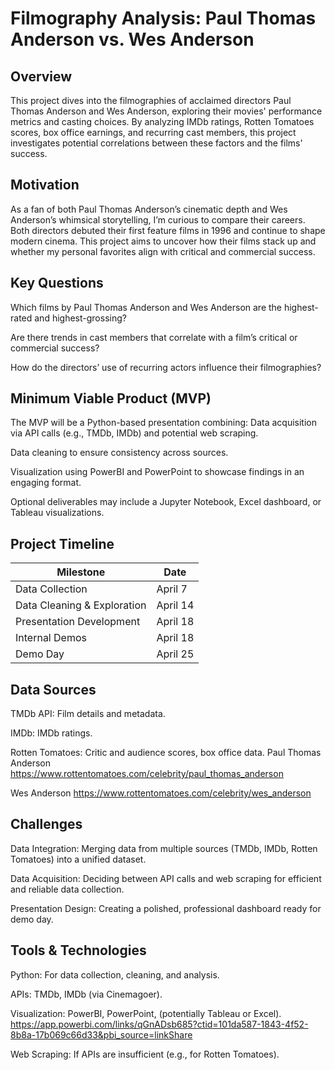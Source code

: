 # Filmography Analysis: Paul Thomas Anderson vs. Wes Anderson
 ## Overview
This project dives into the filmographies of acclaimed directors Paul Thomas Anderson and Wes Anderson, exploring their movies' performance metrics and casting choices. By analyzing IMDb ratings, Rotten Tomatoes scores, box office earnings, and recurring cast members, this project investigates potential correlations between these factors and the films' success.
 ## Motivation
As a fan of both Paul Thomas Anderson’s cinematic depth and Wes Anderson’s whimsical storytelling, I’m curious to compare their careers. Both directors debuted their first feature films in 1996 and continue to shape modern cinema. This project aims to uncover how their films stack up and whether my personal favorites align with critical and commercial success.
 ## Key Questions
Which films by Paul Thomas Anderson and Wes Anderson are the highest-rated and highest-grossing?

Are there trends in cast members that correlate with a film’s critical or commercial success?

How do the directors’ use of recurring actors influence their filmographies?

 ## Minimum Viable Product (MVP)
The MVP will be a Python-based presentation combining:
Data acquisition via API calls (e.g., TMDb, IMDb) and potential web scraping.

Data cleaning to ensure consistency across sources.

Visualization using PowerBI and PowerPoint to showcase findings in an engaging format.

Optional deliverables may include a Jupyter Notebook, Excel dashboard, or Tableau visualizations.
 ## Project Timeline
| Milestone                              | Date       |
|---------------------------------------|------------|
| Data Collection                       | April 7    |
| Data Cleaning & Exploration           | April 14   |
| Presentation Development              | April 18   |
| Internal Demos                        | April 18   |
| Demo Day                              | April 25   |

 ## Data Sources
TMDb API: Film details and metadata.

IMDb: IMDb ratings.

Rotten Tomatoes: Critic and audience scores, box office data.
Paul Thomas Anderson https://www.rottentomatoes.com/celebrity/paul_thomas_anderson

Wes Anderson https://www.rottentomatoes.com/celebrity/wes_anderson

 ## Challenges
Data Integration: Merging data from multiple sources (TMDb, IMDb, Rotten Tomatoes) into a unified dataset.

Data Acquisition: Deciding between API calls and web scraping for efficient and reliable data collection.

Presentation Design: Creating a polished, professional dashboard ready for demo day.

 ## Tools & Technologies
Python: For data collection, cleaning, and analysis.

APIs: TMDb, IMDb (via Cinemagoer).

Visualization: PowerBI, PowerPoint, (potentially Tableau or Excel).
https://app.powerbi.com/links/qGnADsb685?ctid=101da587-1843-4f52-8b8a-17b069c66d33&pbi_source=linkShare

Web Scraping: If APIs are insufficient (e.g., for Rotten Tomatoes).

